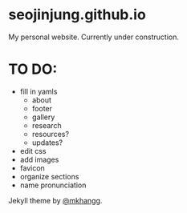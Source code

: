 # seojinjung.github.io
My personal website. Currently under construction.

# TO DO:
- fill in yamls
    - about
    - footer
    - gallery
    - research
    - resources?
    - updates?
- edit css
- add images
- favicon
- organize sections
- name pronunciation

Jekyll theme by [@mkhangg](https://github.com/mkhangg).

